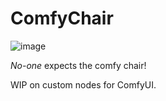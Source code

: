 # ComfyChair

![image](https://github.com/alexhunsley/comfy-chair/assets/793071/aa2abb91-ffae-47a9-8f70-f7551beed88c)


*No-one* expects the comfy chair!

WIP on custom nodes for ComfyUI.

